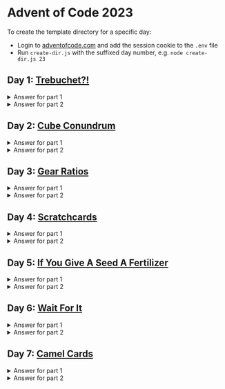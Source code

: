 # Advent of Code 2023

To create the template directory for a specific day:

- Login to [adventofcode.com](adventofcode.com) and add the session cookie to the `.env` file
- Run `create-dir.js` with the suffixed day number, e.g. `node create-dir.js 23`

## Day 1: [Trebuchet?!](https://adventofcode.com/2023/day/1)

<details>
  <summary>Answer for part 1</summary>

```javascript
54338
```

</details>

<details>
  <summary>Answer for part 2</summary>

```javascript
53389
```

</details>

## Day 2: [Cube Conundrum](https://adventofcode.com/2023/day/2)

<details>
  <summary>Answer for part 1</summary>

```javascript
2369
```

</details>

<details>
  <summary>Answer for part 2</summary>

```javascript
66363
```

</details>

## Day 3: [Gear Ratios](https://adventofcode.com/2023/day/3)

<details>
  <summary>Answer for part 1</summary>

```javascript
560670
```

</details>

<details>
  <summary>Answer for part 2</summary>

```javascript
91622824
```

</details>

## Day 4: [Scratchcards](https://adventofcode.com/2023/day/4)

<details>
  <summary>Answer for part 1</summary>

```javascript
25651
```

</details>

<details>
  <summary>Answer for part 2</summary>

```javascript
19499881
```

</details>

## Day 5: [If You Give A Seed A Fertilizer](https://adventofcode.com/2023/day/5)

<details>
  <summary>Answer for part 1</summary>

```javascript
261668924
```

</details>

<details>
  <summary>Answer for part 2</summary>

```javascript
24261545
```

</details>

## Day 6: [Wait For It](https://adventofcode.com/2023/day/6)

<details>
  <summary>Answer for part 1</summary>

```javascript
633080
```

</details>

<details>
  <summary>Answer for part 2</summary>

```javascript
20048741
```

</details>

</details>

## Day 7: [Camel Cards](https://adventofcode.com/2023/day/7)

<details>
  <summary>Answer for part 1</summary>

```javascript
251806792
```

</details>

<details>
  <summary>Answer for part 2</summary>

```javascript
252113488
```

</details>